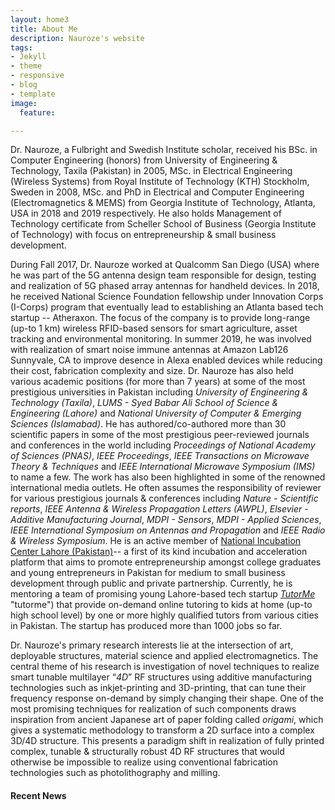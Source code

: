 ```yaml
---
layout: home3
title: About Me
description: Nauroze's website
tags:
- Jekyll
- theme
- responsive
- blog
- template
image:
  feature: 

---
```

Dr. Nauroze, a Fulbright and Swedish Institute scholar, received his BSc. in Computer Engineering (honors) from University of Engineering & Technology, Taxila (Pakistan) in 2005, MSc. in Electrical Engineering (Wireless Systems) from Royal Institute of Technology (KTH) Stockholm, Sweden in 2008, MSc. and PhD in Electrical and Computer Engineering (Electromagnetics & MEMS) from Georgia Institute of Technology, Atlanta, USA in 2018 and 2019 respectively. He also holds Management of Technology certificate from Scheller School of Business (Georgia Institute of Technology) with focus on entrepreneurship & small business development.

During Fall 2017, Dr. Nauroze worked at Qualcomm San Diego (USA) where he was part of the 5G antenna design team responsible for design, testing and realization of 5G phased array antennas for handheld devices. In 2018, he received National Science Foundation fellowship under Innovation Corps (I-Corps) program that eventually lead to establishing an Atlanta based tech startup -- Atheraxon. The focus of the company is to provide long-range (up-to 1 km) wireless RFID-based sensors for smart agriculture, asset tracking and environmental monitoring. In summer 2019, he was involved with realization of smart noise immune antennas at Amazon Lab126 Sunnyvale, CA to improve desence in Alexa enabled devices while reducing their cost, fabrication complexity and size. Dr. Nauroze has also held various academic positions (for more than 7 years) at some of the most prestigious universities in Pakistan including _University of Engineering & Technology (Taxila)_, _LUMS - Syed Babar Ali School of Science & Engineering (Lahore)_ and _National University of Computer & Emerging Sciences (Islamabad)_. He has authored/co-authored more than 30 scientific papers in some of the most prestigious peer-reviewed journals and conferences in the world including _Proceedings of National Academy of Sciences (PNAS)_, _IEEE Proceedings_, _IEEE Transactions on Microwave Theory & Techniques_ and _IEEE International Microwave Symposium (IMS)_ to name a few. The work has also been highlighted in some of the renowned international media outlets. He often assumes the responsibility of reviewer for various prestigious journals & conferences including _Nature - Scientific reports_, _IEEE Antenna & Wireless Propagation Letters (AWPL)_, _Elsevier - Additive Manufacturing Journal_, _MDPI - Sensors_, _MDPI - Applied Sciences_, _IEEE International Symposium on Antennas and Propagation_ and _IEEE Radio & Wireless Symposium_. He is an active member of [National Incubation Center Lahore (Pakistan)](https://niclahore.lums.edu.pk/ "NIC")-- a first of its kind incubation and acceleration platform that aims to promote entrepreneurship amongst college graduates and young entrepreneurs in Pakistan for medium to small business development through public and private partnership. Currently, he is mentoring a team of promising young Lahore-based tech startup [_TutorMe_](http://www.tutorme.pk) "tutorme") that provide on-demand online tutoring to kids at home (up-to high school level) by one or more highly qualified tutors from various cities in Pakistan. The startup has produced more than 1000 jobs so far.

Dr. Nauroze's primary research interests lie at the intersection of art, deployable structures, material science and applied electromagnetics. The central theme of his research is investigation of novel techniques to realize smart tunable multilayer “_4D_” RF structures using additive manufacturing technologies such as inkjet-printing and 3D-printing, that can tune their frequency response on-demand by simply changing their shape. One of the most promising techniques for realization of such components draws inspiration from ancient Japanese art of paper folding called _origami_, which gives a systematic methodology to transform a 2D surface into a complex 3D/4D structure. This presents a paradigm shift in realization of fully printed complex, tunable & structurally robust 4D RF structures that would otherwise be impossible to realize using conventional fabrication technologies such as photolithography and milling.

#### Recent News